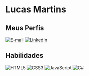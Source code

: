 # Lucas Martins

## Meus Perfis
[![E-mail](https://img.shields.io/badge/-Email-000?style=for-the-badge&logo=microsoft-outlook&logoColor=E94D5F)](mailto:lucasp8@live.com)
[![LinkedIn](https://img.shields.io/badge/-LinkedIn-000?style=for-the-badge&logo=linkedin&logoColor=30A3DC)](https://www.linkedin.com/in/lucas-martins-203084166/)

## Habilidades
![HTML5](https://img.shields.io/badge/HTML-000?style=for-the-badge&logo=html5&logoColor=30A3DC)
![CSS3](https://img.shields.io/badge/CSS3-000?style=for-the-badge&logo=css3&logoColor=E94D5F)
![JavaScript](https://img.shields.io/badge/JavaScript-000?style=for-the-badge&logo=javascript&logoColor=30A3DC)
![C#](https://upload.wikimedia.org/wikipedia/commons/thumb/d/d2/C_Sharp_Logo_2023.svg/200px-C_Sharp_Logo_2023.svg.png)

